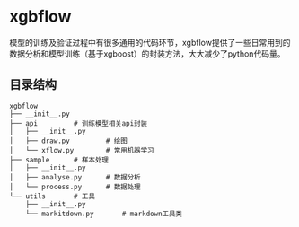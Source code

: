 # xgbflow

模型的训练及验证过程中有很多通用的代码环节，xgbflow提供了一些日常用到的数据分析和模型训练（基于xgboost）的封装方法，大大减少了python代码量。

## 目录结构

```
xgbflow
├── __init__.py
├── api         # 训练模型相关api封装
│   ├── __init__.py
│   ├── draw.py         # 绘图
│   └── xflow.py        # 常用机器学习
├── sample      # 样本处理
│   ├── __init__.py
│   ├── analyse.py      # 数据分析
│   └── process.py      # 数据处理
└── utils       # 工具
    ├── __init__.py
    └── markitdown.py       # markdown工具类
```
